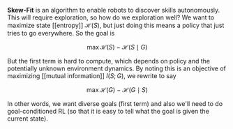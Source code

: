 **Skew-Fit** is an algorithm to enable robots to discover skills autonomously. This will require exploration, so how do we exploration well? We want to maximize state [[entropy]] $\mathcal{H}(S)$, but just doing this means a policy that just tries to go everywhere. So the goal is

$$
\max \mathcal{H}(S) - \mathcal{H}(S \mid G)
$$

But the first term is hard to compute, which depends on policy and the potentially unknown environment dynamics. By noting this is an objective of maximizing [[mutual information]] $I(S; G)$, we rewrite to say

$$
\max \mathcal{H}(G) - \mathcal{H}(G \mid S)
$$

In other words, we want diverse goals (first term) and also we'll need to do goal-conditioned RL (so that it is easy to tell what the goal is given the current state).